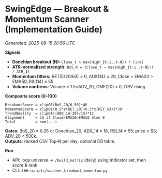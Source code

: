 
# SwingEdge — Breakout & Momentum Scanner (Implementation Guide)
*Generated: 2025-08-15 20:56 UTC*

**Signals**
- **Donchian breakout (N):** `Close_t > max(High_{t-1..t-N}) * (1+ε)`
- **ATR‑normalized strength:** `BoS_N = (Close_t − max(High_{t-1..t-N})) / ATR_14`
- **Momentum filters:** RET(5/20/63) > 0, ADX(14) ≥ 20, Close > EMA20 > EMA50, RSI(14) ≥ 55
- **Volume confirms:** Volume ≥ 1.5×ADV_20, CMF(20) > 0, OBV rising

**Composite score (0–100)**
```
BreakoutScore = clip01(BoS_20/0.50)*40
MomentumScore = clip01(0.5*z(RET_20)+0.5*z(RET_63))*30
TrendQuality  = clip01((ADX_14-20)/15)*15
Alignment     = 15 if Close>EMA20>EMA50 else 0
Total         = sum(...)
```

**Gates**: BoS_20 ≥ 0.25 or Donchian_20, ADX_14 ≥ 18, RSI_14 ≥ 55; price ≥ $5; ADV_20 ≥ 500k.  
**Outputs**: ranked CSV Top‑N per day; optional DB table.

**Run**
- API: loop universe → `/build_matrix` (daily) using indicator set, then score & rank
- CLI: see `scripts/scanner_breakout_momentum.py`
